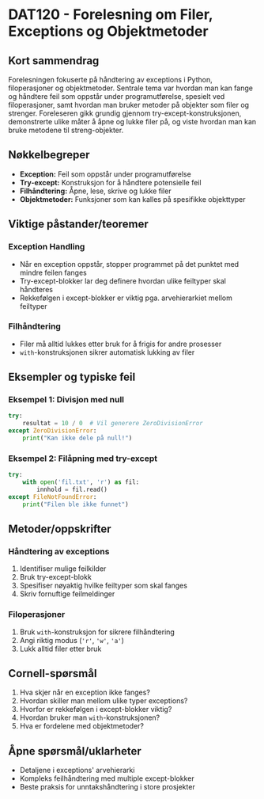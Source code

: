 # DAT120 - Forelesning om Filer, Exceptions og Objektmetoder

## Kort sammendrag
Forelesningen fokuserte på håndtering av exceptions i Python, filoperasjoner og objektmetoder. Sentrale tema var hvordan man kan fange og håndtere feil som oppstår under programutførelse, spesielt ved filoperasjoner, samt hvordan man bruker metoder på objekter som filer og strenger. Foreleseren gikk grundig gjennom try-except-konstruksjonen, demonstrerte ulike måter å åpne og lukke filer på, og viste hvordan man kan bruke metodene til streng-objekter.

## Nøkkelbegreper
- **Exception:** Feil som oppstår under programutførelse
- **Try-except:** Konstruksjon for å håndtere potensielle feil
- **Filhåndtering:** Åpne, lese, skrive og lukke filer
- **Objektmetoder:** Funksjoner som kan kalles på spesifikke objekttyper

## Viktige påstander/teoremer

### Exception Handling
- Når en exception oppstår, stopper programmet på det punktet med mindre feilen fanges
- Try-except-blokker lar deg definere hvordan ulike feiltyper skal håndteres
- Rekkefølgen i except-blokker er viktig pga. arvehierarkiet mellom feiltyper

### Filhåndtering
- Filer må alltid lukkes etter bruk for å frigis for andre prosesser
- `with`-konstruksjonen sikrer automatisk lukking av filer

## Eksempler og typiske feil

### Eksempel 1: Divisjon med null
```python
try:
    resultat = 10 / 0  # Vil generere ZeroDivisionError
except ZeroDivisionError:
    print("Kan ikke dele på null!")
```

### Eksempel 2: Filåpning med try-except
```python
try:
    with open('fil.txt', 'r') as fil:
        innhold = fil.read()
except FileNotFoundError:
    print("Filen ble ikke funnet")
```

## Metoder/oppskrifter

### Håndtering av exceptions
1. Identifiser mulige feilkilder
2. Bruk try-except-blokk
3. Spesifiser nøyaktig hvilke feiltyper som skal fanges
4. Skriv fornuftige feilmeldinger

### Filoperasjoner
1. Bruk `with`-konstruksjon for sikrere filhåndtering
2. Angi riktig modus (`'r'`, `'w'`, `'a'`)
3. Lukk alltid filer etter bruk

## Cornell-spørsmål
1. Hva skjer når en exception ikke fanges?
2. Hvordan skiller man mellom ulike typer exceptions?
3. Hvorfor er rekkefølgen i except-blokker viktig?
4. Hvordan bruker man `with`-konstruksjonen?
5. Hva er fordelene med objektmetoder?

## Åpne spørsmål/uklarheter
- Detaljene i exceptions' arvehierarki
- Kompleks feilhåndtering med multiple except-blokker
- Beste praksis for unntakshåndtering i store prosjekter